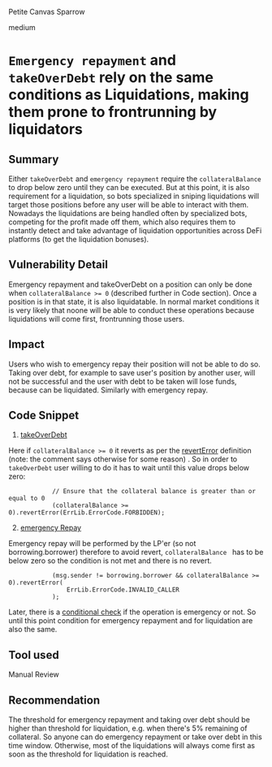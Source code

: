 Petite Canvas Sparrow

medium

# `Emergency repayment` and `takeOverDebt` rely on the same conditions as Liquidations, making them prone to frontrunning by liquidators
## Summary
Either `takeOverDebt` and `emergency repayment` require the `collateralBalance` to drop below zero until they can be executed. But at this point, it is also requirement for a liquidation, so bots specialized in sniping liquidations will target those positions before any user will be able to interact with them. Nowadays the liquidations are being handled often by specialized bots, competing for the profit made off them, which also requires them to instantly detect and take advantage of liquidation opportunities across DeFi platforms (to get the liquidation bonuses). 


## Vulnerability Detail
Emergency repayment and takeOverDebt on a position can only be done when `collateralBalance >= 0` (described further in Code section). Once a position is in that state, it is also liquidatable. In normal market conditions it is very likely that noone will be able to conduct these operations because liquidations will come first, frontrunning those users.

## Impact
Users who wish to emergency repay their position will not be able to do so. Taking over debt, for example to save user's position by another user, will not be successful and the user with debt to be taken will lose funds, because can be liquidated. Similarly with emergency repay.

## Code Snippet

1) [takeOverDebt](https://github.com/sherlock-audit/2023-10-real-wagmi/blob/main/wagmi-leverage/contracts/LiquidityBorrowingManager.sol#L417)

Here if `collateralBalance >= 0` it reverts as per the [revertError](https://github.com/sherlock-audit/2023-10-real-wagmi/blob/main/wagmi-leverage/contracts/libraries/ErrLib.sol#L28-L30) definition (note: the comment says otherwise for some reason) . So in order to `takeOverDebt` user willing to do it has to wait until this value drops below zero:
```solidity
            // Ensure that the collateral balance is greater than or equal to 0
            (collateralBalance >= 0).revertError(ErrLib.ErrorCode.FORBIDDEN);
```


2) [emergency Repay](https://github.com/sherlock-audit/2023-10-real-wagmi/blob/main/wagmi-leverage/contracts/LiquidityBorrowingManager.sol#L559)

Emergency repay will be performed by the LP'er (so not borrowing.borrower) therefore to avoid revert, `collateralBalance ` has to be below zero so the condition is not met and there is no revert.

```solidity
            (msg.sender != borrowing.borrower && collateralBalance >= 0).revertError(
                ErrLib.ErrorCode.INVALID_CALLER
            );
```

Later, there is a [conditional check](https://github.com/sherlock-audit/2023-10-real-wagmi/blob/main/wagmi-leverage/contracts/LiquidityBorrowingManager.sol#L581) if the operation is emergency or not. So until this point condition for emergency repayment and for liquidation are also the same.

## Tool used

Manual Review

## Recommendation
The threshold for emergency repayment and taking over debt should be higher than threshold for liquidation, e.g. when there's 5% remaining of collateral. So anyone can do emergency repayment or take over debt in this time window. Otherwise, most of the liquidations will always come first as soon as the threshold for liquidation is reached.

